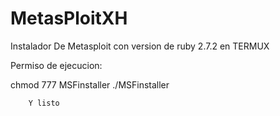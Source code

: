 # MetasPloitXH
Instalador De Metasploit con version de ruby 2.7.2 en TERMUX

Permiso de ejecucion:

chmod 777 MSFinstaller
./MSFinstaller

        Y listo
